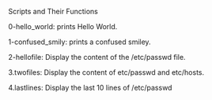 Scripts and Their Functions

0-hello_world: prints Hello World.

1-confused_smily: prints a confused smiley.

2-hellofile: Display the content of the /etc/passwd file.

3.twofiles: Display the content of etc/passwd and etc/hosts.

4.lastlines: Display the last 10 lines of /etc/passwd
